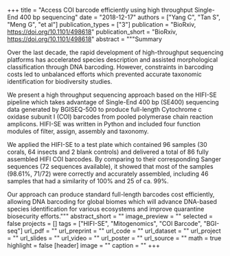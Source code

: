 +++
title = "Access COI barcode efficiently using high throughput Single-End 400 bp sequencing"
date = "2018-12-17"
authors = ["Yang C", "Tan S", "Meng G", "et al"]
publication_types = ["3"]
publication = "BioRxiv, https://doi.org/10.1101/498618"
publication_short = "BioRxiv, https://doi.org/10.1101/498618"
abstract = """Summary

Over the last decade, the rapid development of high-throughput sequencing platforms has accelerated species description and assisted morphological classification through DNA barcoding. However, constraints in barcoding costs led to unbalanced efforts which prevented accurate taxonomic identification for biodiversity studies.

We present a high throughput sequencing approach based on the HIFI-SE pipeline which takes advantage of Single-End 400 bp (SE400) sequencing data generated by BGISEQ-500 to produce full-length Cytochrome c oxidase subunit I (COI) barcodes from pooled polymerase chain reaction amplicons. HIFI-SE was written in Python and included four function modules of filter, assign, assembly and taxonomy.

We applied the HIFI-SE to a test plate which contained 96 samples (30 corals, 64 insects and 2 blank controls) and delivered a total of 86 fully assembled HIFI COI barcodes. By comparing to their corresponding Sanger sequences (72 sequences available), it showed that most of the samples (98.61%, 71/72) were correctly and accurately assembled, including 46 samples that had a similarity of 100% and 25 of ca. 99%.

Our approach can produce standard full-length barcodes cost efficiently, allowing DNA barcoding for global biomes which will advance DNA-based species identification for various ecosystems and improve quarantine biosecurity efforts."""
abstract_short = ""
image_preview = ""
selected = false
projects = []
tags = ["HIFI-SE", "Mitogenomics", "COI Barcode", "BGI-seq"]
url_pdf = ""
url_preprint = ""
url_code = ""
url_dataset = ""
url_project = ""
url_slides = ""
url_video = ""
url_poster = ""
url_source = ""
math = true
highlight = false
[header]
image = ""
caption = ""
+++
